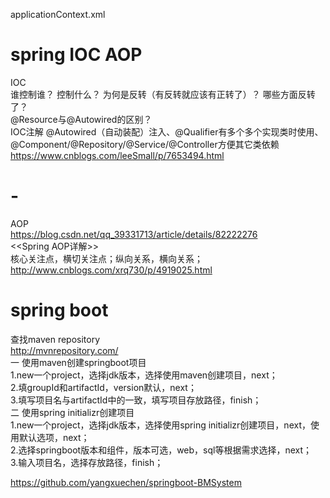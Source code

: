 applicationContext.xml
# spring IOC AOP
IOC<br/>
谁控制谁？
控制什么？
为何是反转（有反转就应该有正转了）？
哪些方面反转了？<br/>
@Resource与@Autowired的区别？<br/>
IOC注解 @Autowired（自动装配）注入、@Qualifier有多个多个实现类时使用、@Component/@Repository/@Service/@Controller方便其它类依赖<br/>
https://www.cnblogs.com/leeSmall/p/7653494.html
# -
AOP<br/>
https://blog.csdn.net/qq_39331713/article/details/82222276<br/>
<<Spring AOP详解>><br/>
核心关注点，横切关注点；纵向关系，横向关系；
<br/>http://www.cnblogs.com/xrq730/p/4919025.html
# spring boot
查找maven repository<br/>
http://mvnrepository.com/<br/>
一 使用maven创建springboot项目<br/>
1.new一个project，选择jdk版本，选择使用maven创建项目，next；<br/>
2.填groupId和artifactId，version默认，next；<br/>
3.填写项目名与artifactId中的一致，填写项目存放路径，finish；<br/>
二 使用spring initializr创建项目<br/>
1.new一个project，选择jdk版本，选择使用spring initializr创建项目，next，使用默认选项，next；<br/>
2.选择springboot版本和组件，版本可选，web，sql等根据需求选择，next；<br/>
3.输入项目名，选择存放路径，finish；<br/>


https://github.com/yangxuechen/springboot-BMSystem

